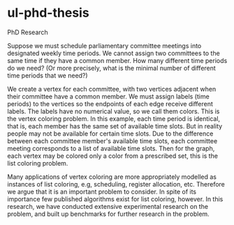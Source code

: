 # ul-phd-thesis
PhD Research

Suppose we must schedule parliamentary committee meetings into designated weekly time periods. We cannot assign two committees to the same time if they have a common member. How many different time periods do we need? (Or more precisely, what is the minimal number of different time periods that we need?)

We create a vertex for each committee, with two vertices adjacent when their committee have a common member. We must assign labels (time periods) to the vertices so the endpoints of each edge receive different labels. The labels have no numerical value, so we call them colors. This is the vertex coloring problem. In this example, each time period is identical, that is, each member has the same set of available time slots. But in reality people may not be available for certain time slots. Due to the difference between each committee member's available time slots, each committee meeting corresponds to a list of available time slots. Then for the graph, each vertex may be colored only a color from a prescribed set, this is the list coloring problem.

Many applications of vertex coloring are more appropriately modelled as instances of list coloring, e.g, scheduling, register allocation, etc. Therefore we argue that it is an important problem to consider. In spite of its importance few published algorithms exist for list coloring, however. In this research, we have conducted extensive experimental research on the problem, and built up benchmarks for further research in the problem.
